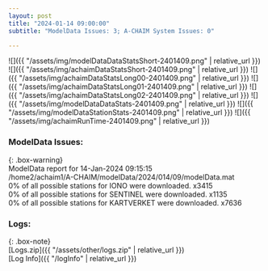 ```yaml
---
layout: post
title: "2024-01-14 09:00:00"
subtitle: "ModelData Issues: 3; A-CHAIM System Issues: 0"

---
```


![]({{ "/assets/img/modelDataDataStatsShort-2401409.png" | relative_url }})
![]({{ "/assets/img/achaimDataStatsShort-2401409.png" | relative_url }})
![]({{ "/assets/img/achaimDataStatsLong00-2401409.png" | relative_url }})
![]({{ "/assets/img/achaimDataStatsLong01-2401409.png" | relative_url }})
![]({{ "/assets/img/achaimDataStatsLong02-2401409.png" | relative_url }})
![]({{ "/assets/img/modelDataDataStats-2401409.png" | relative_url }})
![]({{ "/assets/img/modelDataStationStats-2401409.png" | relative_url }})
![]({{ "/assets/img/achaimRunTime-2401409.png" | relative_url }})


### ModelData Issues:  
  
{: .box-warning}  
 ModelData report for 14-Jan-2024 09:15:15   
 /home2/achaim1/A-CHAIM/modelData/2024/014/09/modelData.mat   
 0% of all possible stations for IONO were downloaded. x3415   
 0% of all possible stations for SENTINEL were downloaded. x1135   
 0% of all possible stations for KARTVERKET were downloaded. x7636   
  


### Logs:  
  
{: .box-note}  
[Logs.zip]({{ "/assets/other/logs.zip" | relative_url }})  
[Log Info]({{ "/logInfo" | relative_url }})  
